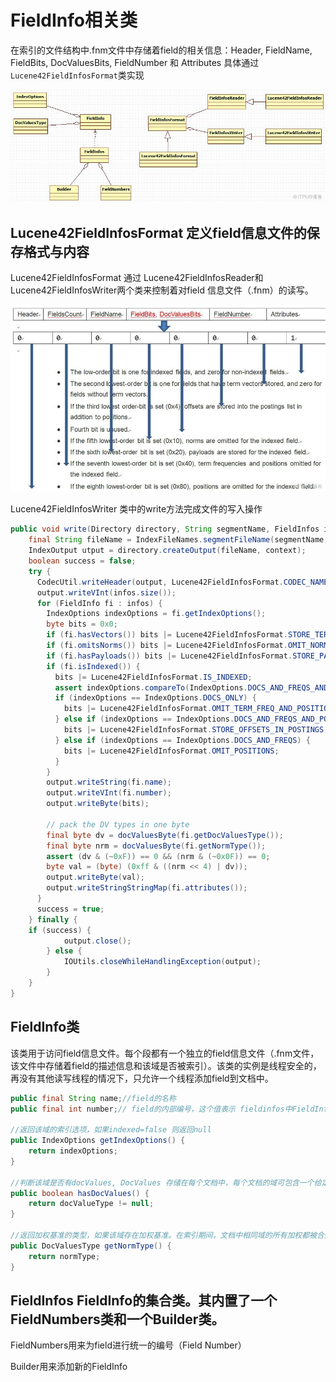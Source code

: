 # FieldInfo相关类

在索引的文件结构中.fnm文件中存储着field的相关信息：Header, FieldName, FieldBits, DocValuesBits, FieldNumber 和 Attributes 具体通过`Lucene42FieldInfosFormat`类实现

![lucene-fieldsinfo](./resource/lucene-fieldsinfo.jpg)

## Lucene42FieldInfosFormat 定义field信息文件的保存格式与内容

Lucene42FieldInfosFormat 通过 Lucene42FieldInfosReader和Lucene42FieldInfosWriter两个类来控制着对field 信息文件（.fnm）的读写。

![fnm](./resource/lucene-fieldsinfo-format-fnm.jpg)

Lucene42FieldInfosWriter 类中的write方法完成文件的写入操作

```java
public void write(Directory directory, String segmentName, FieldInfos infos, IOContext context) throws IOException {
    final String fileName = IndexFileNames.segmentFileName(segmentName, "", Lucene42FieldInfosFormat.EXTENSION);
    IndexOutput utput = directory.createOutput(fileName, context);
    boolean success = false;
    try {
      CodecUtil.writeHeader(output, Lucene42FieldInfosFormat.CODEC_NAME, Lucene42FieldInfosFormat.FORMAT_CURRENT);
      output.writeVInt(infos.size());
      for (FieldInfo fi : infos) {
        IndexOptions indexOptions = fi.getIndexOptions();
        byte bits = 0x0;
        if (fi.hasVectors()) bits |= Lucene42FieldInfosFormat.STORE_TERMVECTOR;
        if (fi.omitsNorms()) bits |= Lucene42FieldInfosFormat.OMIT_NORMS;
        if (fi.hasPayloads()) bits |= Lucene42FieldInfosFormat.STORE_PAYLOADS;
        if (fi.isIndexed()) {
          bits |= Lucene42FieldInfosFormat.IS_INDEXED;
          assert indexOptions.compareTo(IndexOptions.DOCS_AND_FREQS_AND_POSITIONS) >= 0 || !fi.hasPayloads();
          if (indexOptions == IndexOptions.DOCS_ONLY) {
            bits |= Lucene42FieldInfosFormat.OMIT_TERM_FREQ_AND_POSITIONS;
          } else if (indexOptions == IndexOptions.DOCS_AND_FREQS_AND_POSITIONS_AND_OFFSETS) {
            bits |= Lucene42FieldInfosFormat.STORE_OFFSETS_IN_POSTINGS;
          } else if (indexOptions == IndexOptions.DOCS_AND_FREQS) {
            bits |= Lucene42FieldInfosFormat.OMIT_POSITIONS;
          }
        }
        output.writeString(fi.name);
        output.writeVInt(fi.number);
        output.writeByte(bits);

        // pack the DV types in one byte
        final byte dv = docValuesByte(fi.getDocValuesType());
        final byte nrm = docValuesByte(fi.getNormType());
        assert (dv & (~0xF)) == 0 && (nrm & (~0x0F)) == 0;
        byte val = (byte) (0xff & ((nrm << 4) | dv));
        output.writeByte(val);
        output.writeStringStringMap(fi.attributes());
      }
      success = true;
    } finally {
    if (success) {
            output.close();
        } else {
            IOUtils.closeWhileHandlingException(output);
        }
    }
}
```

## FieldInfo类

该类用于访问field信息文件。每个段都有一个独立的field信息文件（.fnm文件，该文件中存储着field的描述信息和该域是否被索引）。该类的实例是线程安全的，再没有其他读写线程的情况下，只允许一个线程添加field到文档中。

```java
public final String name;//field的名称
public final int number;// field的内部编号，这个值表示 fieldinfos中FieldInfo的编号。

//返回该域的索引选项，如果indexed=false 则返回null
public IndexOptions getIndexOptions() {
    return indexOptions;
}

//判断该域是否有docValues, DocValues 存储在每个文档中，每个文档的域可包含一个给定类型的值。DocValues类型可以为每个文档提供存储额外的类型数据。类似：PayLoad, 可以在用这个特性自定义排序打分参数
public boolean hasDocValues() {
    return docValueType != null;
}

//返回加权基准的类型，如果该域存在加权基准。在索引期间，文档中相同域的所有加权都被合并成一个单一的浮点数。除了域，文档也有自己的加权值。Lucene会基于域的
public DocValuesType getNormType() {
    return normType;
}
```

## FieldInfos FieldInfo的集合类。其内置了一个FieldNumbers类和一个Builder类。

FieldNumbers用来为field进行统一的编号（Field Number）

Builder用来添加新的FieldInfo